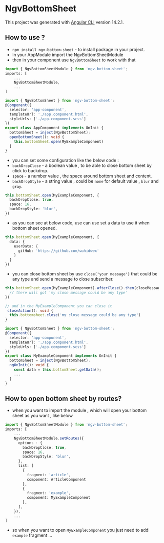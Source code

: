 # NgvBottomSheet

This project was generated with [Angular CLI](https://github.com/angular/angular-cli) version 14.2.1.

## How to use ?


* `npm install ngv-bottom-sheet` - to install package in your project.
* In your AppModule import the NgvBottomSheetModule
* then in your component use `NgvBottomSheet` to work with that
```ts
import { NgvBottomSheetModule } from 'ngv-bottom-sheet';
imports: [
    ...
    NgvBottomSheetModule,
    ...
]
```

```ts
import { NgvBottomSheet } from 'ngv-bottom-sheet';
@Component({
  selector: 'app-component',
  templateUrl: './app.component.html',
  styleUrls: ['./app.component.scss']
})
export class AppComponent implements OnInit {
  bottomSheet = inject(NgvBottomSheet);
  openBottomSheet(): void {
    this.bottomSheet.open(MyExampleComponent)
  }
}

```

* you can set some configuration like the below code :
* `backDropClose` - a boolean value , to be able to close bottom sheet by click to backdrop.
* `space` - a number value , the space around bottom sheet and content.
* `backDropStyle` - a string value , could be `none` for default value , `blur` and `gray`.

```ts
this.bottomSheet.open(MyExampleComponent, {
  backDropClose: true,
  space: 16,
  backDropStyle: 'blur',
})
```

* as you can see at below code, use can use set a data to use it when bottom sheet opened.

```ts
this.bottomSheet.open(MyExampleComponent, {
  data: {
    userData: {
      gitHub: 'https://github.com/wahidwex'
    }
  }
})
```

* you can close bottom sheet by use `close('your message')` that could be any type and send a message to close subscriber.

```ts
this.bottomSheet.open(MyExampleComponent).afterClose().then(closeMessage => {
  // there will got 'my close message could be any type'
})

// and in the MyExampleComponent you can close it
 closeAction(): void {
  this.bottomsheet.close('my close message could be any type')
}
```


```ts
import { NgvBottomSheet } from 'ngv-bottom-sheet';
@Component({
  selector: 'app-component',
  templateUrl: './app.component.html',
  styleUrls: ['./app.component.scss']
})
export class MyExampleComponent implements OnInit {
  bottomSheet = inject(NgvBottomSheet);
  ngOnInit(): void {
    const data = this.bottomSheet.getData();
    ...
  }
}
```

## How to open bottom sheet by routes?

* when you want to import the module , which will open your bottom sheet as you want , like below
```ts
import { NgvBottomSheetModule } from 'ngv-bottom-sheet';
imports: [
    ...
    NgvBottomSheetModule.setRoutes({
      options : {
        backDropClose: true,
        space: 16,
        backDropStyle: 'blur',
      },
      list: [
        {
          fragment: 'article',
          component: ArticleComponent
        },
        {
          fragment: 'example',
          component: MyExampleComponent
        },
      ],
    }),
    ...
]
```
* so when you want to open `MyExampleComponent` you just need to add `example` fragment ...
